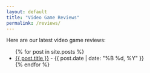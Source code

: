 ```yaml
---
layout: default
title: "Video Game Reviews"
permalink: /reviews/
---
```


Here are our latest video game reviews:

<ul>
  {% for post in site.posts %}
    <li>
      <a href="{{ post.url }}">{{ post.title }}</a> - {{ post.date | date: "%B %d, %Y" }}
    </li>
  {% endfor %}
</ul>